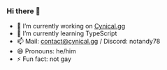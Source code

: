 ### Hi there 👋


- 🔭 I’m currently working on [Cynical.gg](https://cynical.gg)
- 🌱 I’m currently learning TypeScript
- 📫 Mail: contact@cynical.gg / Discord: notandy78
- 😄 Pronouns: he/him
- ⚡ Fun fact: not gay
